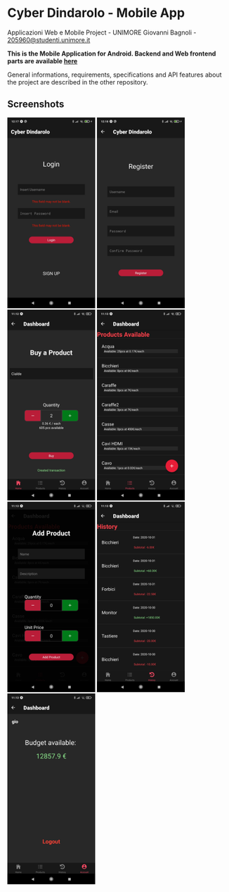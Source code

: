 # Cyber Dindarolo - Mobile App

Applicazioni Web e Mobile Project - UNIMORE
Giovanni Bagnoli - 205960@studenti.unimore.it

**This is the Mobile Application for Android. Backend and Web frontend parts are available [here](https://github.com/Giovibg/Cyber-Dindarolo/)**

General informations, requirements, specifications and API features about the project are described in the other repository.


## Screenshots

<img src="readme_img/login.jpg" width="200"> 
<img src="readme_img/register.jpg" width="200">
<img src="readme_img/buy.jpg" width="200"> 
<img src="readme_img/list_product.jpg" width="200">
<img src="readme_img/add_product.jpg" width="200">
<img src="readme_img/history.jpg" width="200"> 
<img src="readme_img/account.jpg" width="200">

